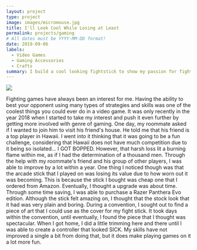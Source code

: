 ```yaml
---
layout: project
type: project
image: images/micromouse.jpg
title: I'll Look Cool While Losing at Least
permalink: projects/gaming
# All dates must be YYYY-MM-DD format!
date: 2019-09-06
labels:
  - Video Games
  - Gaming Accessories
  - Crafts
summary: I build a cool looking fightstick to show my passion for fighting games.
---
```


<img class="ui image" src="../images/micromouse-robot.png">

  Fighting games have always been an interest for me. Having the ability to best your opponent using many types of strategies and skills was one of the coolest things you could ever do in a video game. It was only recently in the year 2018 when I started to take my interest and push it even further by getting more involved with genre of gaming. One day, my roommate asked if I wanted to join him to visit his friend's house. He told me that his friend is a top player in Hawaii. I went into it thinking that it was going to be a fun challenge, considering that Hawaii does not have much competition due to it being so isolated... I GOT BOPPED. However, that harsh loss lit a burning flame within me, as if I had the determination of a thousand men. Through the help with my roommate's friend and his group of other players, I was able to improve by a lot within a year.
  One thing I noticed though was that the arcade stick that I played on was losing its value due to how worn out it was becoming.  This is because the stick I bought was cheap one that I ordered from Amazon. Eventually, I thought a upgrade was about time. Through some time saving, I was able to purchase a Razer Panthera Evo edition. Although the stick felt amazing on, I thought that the stock look that it had was very plain and boring. During a convention, I sought out to find a piece of art that I could use as the cover for my fight stick. It took days within the convention, until eventually, I found the piece that I thought was spectacular. When I got home, I did a little trimming here and there until I was able to create a controller that looked SICK. My skills have not improved a single a bit from doing that, but it does make playing games on it a lot more fun.  
